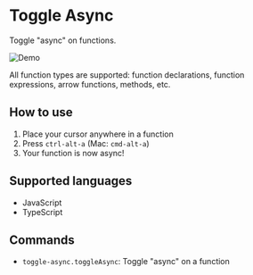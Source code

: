 # Toggle Async

Toggle "async" on functions.

![Demo](misc/screencast.gif)

All function types are supported: function declarations, function expressions, arrow functions, methods, etc.

## How to use

1.  Place your cursor anywhere in a function
2.  Press `ctrl-alt-a` (Mac: `cmd-alt-a`)
3.  Your function is now async!

## Supported languages

-   JavaScript
-   TypeScript

## Commands

-   `toggle-async.toggleAsync`: Toggle "async" on a function
